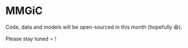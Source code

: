 # MMGiC

Code, data and models will be open-sourced in this month (hopefully :laughing:).

Please stay tuned :star: !
